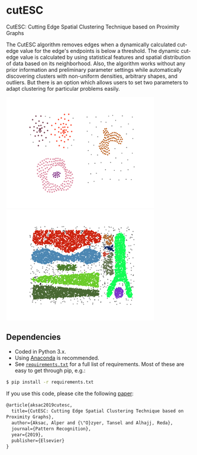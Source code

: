 # cutESC
CutESC: Cutting Edge Spatial Clustering Technique based on Proximity Graphs

The CutESC algorithm removes edges when a dynamically calculated cut-edge value for the edge's endpoints is below a threshold. The dynamic cut-edge value is calculated by using statistical features and spatial distribution of data based on its neighborhood. Also, the algorithm works without any prior information and preliminary parameter settings while automatically discovering clusters with non-uniform densities, arbitrary shapes, and outliers. But there is an option which allows users to set two parameters to adapt clustering for particular problems easily.

<img src="results/compound.png" alt="compund" style="width: 400px;"/>
<img src="results/t8.8k.png" alt="t8.8k" style="width: 400px;"/>

## Dependencies

* Coded in Python 3.x.
* Using [Anaconda](https://www.continuum.io/downloads) is recommended.
* See [`requirements.txt`](requirements.txt) for a full list of requirements. Most of these are easy to get through pip, e.g.:
```bash
$ pip install -r requirements.txt
```

If you use this code, please cite the following [paper]():

```
@article{aksac2019cutesc,
  title={CutESC: Cutting Edge Spatial Clustering Technique based on Proximity Graphs},
  author={Aksac, Alper and {\"O}zyer, Tansel and Alhajj, Reda},
  journal={Pattern Recognition},
  year={2019},
  publisher={Elsevier}
}
```
